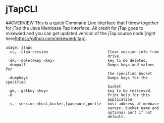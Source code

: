 # jTapCLI

##OVERVIEW
This is a quick Command Line interface that I threw together for jTap the Java Membase Tap interface. All credit for jTap goes to mikewied and you can get updated version of the jTap source code [right here|https://github.com/mikewied/jtap].

```
usage: jtapc
 -cs,--clearsession                           Clear session info from
                                              drive.
 -dk,--deletekey <key>                        key to be deleted.
 -dumpall                                     Dumps keys and values for
                                              the specified bucket
 -dumpkeys                                    Dumps keys for the specified
                                              bucket
 -gk,--getkey <key>                           key to be retrieved.
 -h                                           Print help for this
                                              application
 -s,--session <host,bucket,[password,port]>   host address of membase
                                              server, bucket name and
                                              optional port if not
                                              default.
```

 